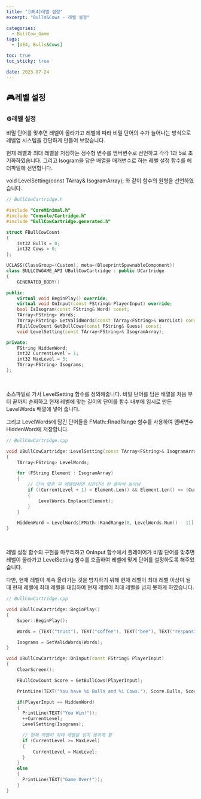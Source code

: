 ```yaml
---
title: "[UE4]레벨 설정"
excerpt: "Bulls&Cows - 레벨 설정"

categories:
  - BullCow_Game
tags:
  - [UE4, Bulls&Cows]

toc: true
toc_sticky: true

date: 2023-07-24
---
```


## 🎮레벨 설정
### ⚙️레벨 설정
비밀 단어를 맞추면 레벨이 올라가고 레벨에 따라 비밀 단어의 수가 늘어나는 방식으로 레벨업 시스템을 간단하게 만들어 보았습니다.

현재 레벨과 최대 레벨을 저장하는 정수형 변수를 멤버변수로 선언하고 각각 1과 5로 초기화하였습니다. 그리고 Isogram을 담은 배열을 매개변수로 하는 레벨 설정 함수를 헤더파일에 선언합니다.

void LevelSetting(const TArray<FString>& IsogramArray); 와 같이 함수의 원형을 선언하였습니다.

```cpp
// BullCowCartridge.h

#include "CoreMinimal.h"
#include "Console/Cartridge.h"
#include "BullCowCartridge.generated.h"

struct FBullCowCount
{
	int32 Bulls = 0;
	int32 Cows = 0;
};

UCLASS(ClassGroup=(Custom), meta=(BlueprintSpawnableComponent))
class BULLCOWGAME_API UBullCowCartridge : public UCartridge
{
	GENERATED_BODY()

public:
	virtual void BeginPlay() override;
	virtual void OnInput(const FString& PlayerInput) override;
	bool IsIsogram(const FString& Word) const;
	TArray<FString> Words;
	TArray<FString> GetValidWords(const TArray<FString>& WordList) const;
	FBullCowCount GetBullCows(const FString& Guess) const;
	void LevelSetting(const TArray<FString>& IsogramArray);

private:
	FString HiddenWord;
	int32 CurrentLevel = 1;
	int32 MaxLevel = 5;
	TArray<FString> Isograms;
};
```

<br>

소스파일로 가서 LevelSetting 함수를 정의해줍니다. 비밀 단어를 담은 배열을 처음 부터 끝까지 순회하고 현재 레벨에 맞는 길이의 단어를 함수 내부에 임시로 만든 LevelWords 배열에 넣어 줍니다.

그리고 LevelWords에 담긴 단어들을 FMath::RnadRange 함수를 사용하여 멤버변수 HiddenWord에 저장합니다.

```cpp
// BullCowCartridge.cpp

void UBullCowCartridge::LevelSetting(const TArray<FString>& IsogramArray)
{
    TArray<FString> LevelWords;

    for (FString Element : IsogramArray)
    {
        // 단어 맞춘 뒤 레벨업하면 히든단어 한 글자씩 늘어남
        if ((CurrentLevel + 1) < Element.Len() && Element.Len() <= (CurrentLevel + 2))
        {
            LevelWords.Emplace(Element);
        }
    }

    HiddenWord = LevelWords[FMath::RandRange(0, LevelWords.Num() - 1)];
}
```

<br>

레벨 설정 함수의 구현을 마무리하고 OnInput 함수에서 플레이어가 비밀 단어를 맞추면 레벨이 올라가고 LevelSetting 함수를 호출하여 레벨에 맞게 단어를 설정하도록 해주었습니다.

다만, 현재 레벨이 계속 올라가는 것을 방지하기 위해 현재 레벨이 최대 레벨 이상이 될 때 현재 레벨에 최대 레벨을 대입하여 현재 레벨이 최대 레벨을 넘지 못하게 하였습니다.

```cpp
// BullCowCartridge.cpp

void UBullCowCartridge::BeginPlay()
{
    Super::BeginPlay();

    Words = {TEXT("trust"), TEXT("coffee"), TEXT("bee"), TEXT("responsible"), TEXT("jazz")};

    Isograms = GetValidWords(Words);
}

void UBullCowCartridge::OnInput(const FString& PlayerInput)
{
    ClearScreen();

    FBullCowCount Score = GetBullCows(PlayerInput);

    PrintLine(TEXT("You have %i Bulls and %i Cows."), Score.Bulls, Score.Cows);

    if(PlayerInput == HiddenWord)
    {
      PrintLine(TEXT("You Win!"));
      ++CurrentLevel;
      LevelSetting(Isograms);

      // 현재 레벨이 최대 레벨을 넘지 못하게 함
      if (CurrentLevel >= MaxLevel)
      {
          CurrentLevel = MaxLevel;
      }
    }
    else
    {
      PrintLine(TEXT("Game Over!"));
    }
}
```

<br><br>